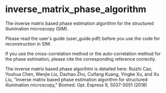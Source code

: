 # inverse_matrix_phase_algorithm
The inverse matrix based phase estimation algorithm for the structured illumination microscopy (SIM).

Please read the user's guide (user_guide.pdf) before you use the code for reconstruction in SIM.

If you use the cross-correlation method or the auto-correlation method for the phase estimation, please cite the corresponding reference correctly.

The inverse matrix based phase algorihtm is detailed here:
Ruizhi Cao, Youhua Chen, Wenjie Liu, Dazhao Zhu, Cuifang Kuang, Yingke Xu, and Xu Liu, "Inverse matrix based phase estimation algorithm for structured illumination microscopy," Biomed. Opt. Express 9, 5037-5051 (2018)
